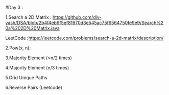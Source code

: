 #Day 3 :

1.Search a 2D Matrix : https://github.com/div-yash/DSA/blob/2b4f4eb9f5ef81970d3e545ac75f9564750fe9e9/Search%20a%202D%20Matrix.java
   
   LeetCode :https://leetcode.com/problems/search-a-2d-matrix/description/

2.Pow(x, n): 

3.Majority Element (>n/2 times)

4.Majority Element (n/3 times)

5.Grid Unique Paths

6.Reverse Pairs (Leetcode)
